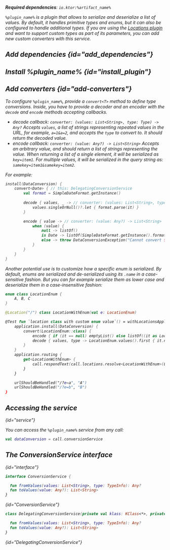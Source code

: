 [//]: # (title: Data conversion)

<include src="lib.xml" element-id="outdated_warning"/>

<var name="artifact_name" value="ktor-server-data-conversion"/>
<var name="package_name" value="io.ktor.server.plugins.dataconversion"/>
<var name="plugin_name" value="DataConversion"/>

<tldr>
<p>
<b>Required dependencies</b>: <code>io.ktor:%artifact_name%</code>
</p>
</tldr>

`%plugin_name%` is a plugin that allows to serialize and deserialize a list of values. By default, it handles primitive types and enums, but it can also be configured to handle additional types. If you are using the [Locations plugin](locations.md) and want to support custom types as part of its parameters, you can add new custom converters with this service.


## Add dependencies {id="add_dependencies"}

<include src="lib.xml" element-id="add_ktor_artifact_intro"/>
<include src="lib.xml" element-id="add_ktor_artifact"/>


## Install %plugin_name% {id="install_plugin"}

<include src="lib.xml" element-id="install_plugin"/>

## Add converters {id="add-converters"}

To configure `%plugin_name%`, provide a `convert<T>` method to define type conversions. Inside, you have to provide a decoder and an encoder with the `decode` and `encode` methods accepting callbacks.

* decode callback: `converter: (values: List<String>, type: Type) -> Any?`
  Accepts `values`, a list of strings representing repeated values in the URL, for example, `a=1&a=2`,
  and accepts the `type` to convert to. It should return the decoded value.
* encode callback: `converter: (value: Any?) -> List<String>` 
  Accepts an arbitrary value, and should return a list of strings representing the value.
  When returning a list of a single element, it will be serialized as `key=item1`. For multiple values,
  it will be serialized in the query string as: `samekey=item1&samekey=item2`.

For example:

```kotlin
install(DataConversion) {
    convert<Date> { // this: DelegatingConversionService
        val format = SimpleDateFormat.getInstance()
    
        decode { values, _ -> // converter: (values: List<String>, type: Type) -> Any?
            values.singleOrNull()?.let { format.parse(it) }
        }

        encode { value -> // converter: (value: Any?) -> List<String>
            when (value) {
                null -> listOf()
                is Date -> listOf(SimpleDateFormat.getInstance().format(value))
                else -> throw DataConversionException("Cannot convert $value as Date")
            }
        }
    }
}
```

Another potential use is to customize how a specific enum is serialized. By default, enums are serialized and de-serialized
using its `.name` in a case-sensitive fashion. But you can for example serialize them as lower case and deserialize
them in a case-insensitive fashion: 

```kotlin
enum class LocationEnum {
    A, B, C
}

@Location("/") class LocationWithEnum(val e: LocationEnum)

@Test fun `location class with custom enum value`() = withLocationsApplication {
    application.install(DataConversion) {
        convert(LocationEnum::class) {
            encode { if (it == null) emptyList() else listOf((it as LocationEnum).name.toLowerCase()) }
            decode { values, type -> LocationEnum.values().first { it.name.toLowerCase() in values } }
        }
    }
    application.routing {
        get<LocationWithEnum> {
            call.respondText(call.locations.resolve<LocationWithEnum>(LocationWithEnum::class, call).e.name)
        }
    }

    urlShouldBeHandled("/?e=a", "A")
    urlShouldBeHandled("/?e=b", "B")
}
```

## Accessing the service
{id="service"}

You can access the `%plugin_name%` service from any call:

```kotlin
val dataConversion = call.conversionService
```

## The ConversionService interface
{id="interface"}

```kotlin
interface ConversionService {

  fun fromValues(values: List<String>, type: TypeInfo): Any?
  fun toValues(value: Any?): List<String>
}
```
{id="ConversionService"}

```kotlin
class DelegatingConversionService(private val klass: KClass<*>, private val decoder: ((values: List<String>) -> Any?)?, private val encoder: ((value: Any?) -> List<String>)?) : ConversionService {

  fun fromValues(values: List<String>, type: TypeInfo): Any?
  fun toValues(value: Any?): List<String>
}
```
{id="DelegatingConversionService"}

